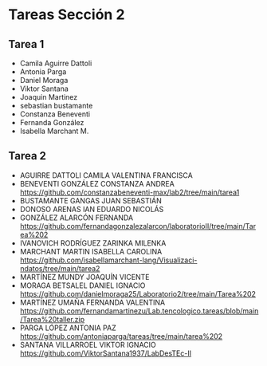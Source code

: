 # Tareas Sección 2

## Tarea 1
* Camila Aguirre Dattoli
* Antonia Parga
* Daniel Moraga
* Viktor Santana
* Joaquin Martinez 
* sebastian bustamante
* Constanza Beneventi
* Fernanda González
* Isabella Marchant M.

## Tarea 2
* AGUIRRE DATTOLI CAMILA VALENTINA FRANCISCA
* BENEVENTI GONZÁLEZ CONSTANZA ANDREA https://github.com/constanzabeneventi-max/lab2/tree/main/tarea1
* BUSTAMANTE GANGAS JUAN SEBASTIÁN
* DONOSO ARENAS IAN EDUARDO NICOLÁS
* GONZÁLEZ ALARCÓN FERNANDA https://github.com/fernandagonzalezalarcon/laboratorioII/tree/main/Tarea%202
* IVANOVICH RODRÍGUEZ ZARINKA MILENKA
* MARCHANT MARTIN ISABELLA CAROLINA https://github.com/isabellamarchant-lang/Visualizaci-ndatos/tree/main/tarea2
* MARTÍNEZ MUNDY JOAQUÍN VICENTE
* MORAGA BETSALEL DANIEL IGNACIO https://github.com/danielmoraga25/Laboratorio2/tree/main/Tarea%202
* MARTÍNEZ UMAÑA FERNANDA VALENTINA https://github.com/fernandamartinezu/Lab.tencologico.tareas/blob/main/Tarea%20taller.zip
* PARGA LÓPEZ ANTONIA PAZ https://github.com/antoniaparga/tareas/tree/main/tarea%202
* SANTANA VILLARROEL VIKTOR IGNACIO https://github.com/ViktorSantana1937/LabDesTEc-II
